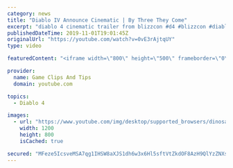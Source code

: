 ```yaml
---
category: news
title: "Diablo IV Announce Cinematic | By Three They Come"
excerpt: "diablo 4 cinematic trailer from blizzcon #d4 #blizzcon #diablo."
publishedDateTime: 2019-11-01T19:01:45Z
originalUrl: "https://youtube.com/watch?v=0vE3rAjtqUY"
type: video

featuredContent: "<iframe width=\"800\" height=\"500\" frameborder=\"0\" src=\"https://www.youtube.com/embed/0vE3rAjtqUY\" allow=\"accelerometer; autoplay; encrypted-media; gyroscope; picture-in-picture\" allowfullscreen></iframe>"

provider:
  name: Game Clips And Tips
  domain: youtube.com

topics:
  - Diablo 4

images:
  - url: "https://www.youtube.com/img/desktop/supported_browsers/dinosaur.png"
    width: 1200
    height: 800
    isCached: true

secured: "MFeze5IcsveMSA7qg1IHSW8aXJS1dh6w3x6Hl5sftVtZkdOF8AzH9QlYzZNXsMim4Ai4ZxZP58BCfEVKCg4JLmgqpy2wJXRVm5oBxL1Undy7wKhNTVmX3WVF/aDowcdxUIg7/+vyLj99CJ4Pz9YOE1DUfgfotruyhIbRgHaHFgQuNgXk3N4Bf8XEOS9U/sUfvsrddwP7ArIZLCOf0Tt/jp5zY2kXrygkr0/qqOUVF1/pQuSqPnlyW74ZlI0X062KJY3/5PVjuZEXwQG/s8LhJI5uq51X56LqVWQiErLSR0Ahlbo98TqGiq/C9rfv90IH9Ovj+Md92jyGZ3S34ZXi7wo2yrKGiJNEwePFPumj/gFSe9oVClVbVoDk0OvE30CnC3UfvryVJNweK3EbX0G8yQ==;fHzHpTyyFoZ3mZatG/Iwyw=="
---
```



